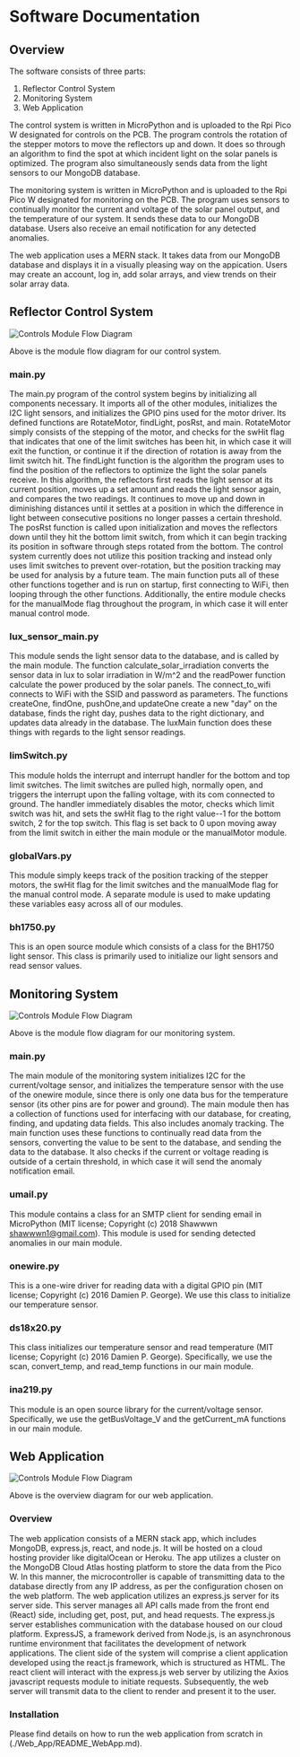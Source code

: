 # Software Documentation

## Overview
The software consists of three parts:
1. Reflector Control System
2. Monitoring System
3. Web Application

The control system is written in MicroPython and is uploaded to the Rpi Pico W designated for controls on the PCB. The program controls the rotation of the stepper motors to move the reflectors up and down. It does so through an algorithm to find the spot at which incident light on the solar panels is optimized. The program also simultaneously sends data from the light sensors to our MongoDB database.

The monitoring system is written in MicroPython and is uploaded to the Rpi Pico W designated for monitoring on the PCB. The program uses sensors to continually monitor the current and voltage of the solar panel output, and the temperature of our system. It sends these data to our MongoDB database. Users also receive an email notification for any detected anomalies.

The web application uses a MERN stack. It takes data from our MongoDB database and displays it in a visually pleasing way on the appication. Users may create an account, log in, add solar arrays, and view trends on their solar array data.

## Reflector Control System
![Controls Module Flow Diagram](./images/ControlsFlow.jpg)

Above is the module flow diagram for our control system.

### main.py
The main.py program of the control system begins by initializing all components necessary. It imports all of the other modules, initializes the I2C light sensors, and initializes the GPIO pins used for the motor driver. Its defined functions are RotateMotor, findLight, posRst, and main. RotateMotor simply consists of the stepping of the motor, and checks for the swHit flag that indicates that one of the limit switches has been hit, in which case it will exit the function, or continue it if the direction of rotation is away from the limit switch hit. The findLight function is the algorithm the program uses to find the position of the reflectors to optimize the light the solar panels receive. In this algorithm, the reflectors first reads the light sensor at its current position, moves up a set amount and reads the light sensor again, and compares the two readings. It continues to move up and down in diminishing distances until it settles at a position in which the difference in light between consecutive positions no longer passes a certain threshold. The posRst function is called upon initialization and moves the reflectors down until they hit the bottom limit switch, from which it can begin tracking its position in software through steps rotated from the bottom. The control system currently does not utilize this position tracking and instead only uses limit switches to prevent over-rotation, but the position tracking may be used for analysis by a future team. The main function puts all of these other functions together and is run on startup, first connecting to WiFi, then looping through the other functions. Additionally, the entire module checks for the manualMode flag throughout the program, in which case it will enter manual control mode.

### lux_sensor_main.py
This module sends the light sensor data to the database, and is called by the main module. The function calculate_solar_irradiation converts the sensor data in lux to solar irradiation in W/m^2 and the readPower function calculate the power produced by the solar panels. The connect_to_wifi connects to WiFi with the SSID and password as parameters. The functions createOne, findOne, pushOne,and updateOne create a new "day" on the database, finds the right day, pushes data to the right dictionary, and updates data already in the database. The luxMain function does these things with regards to the light sensor readings.

### limSwitch.py
This module holds the interrupt and interrupt handler for the bottom and top limit switches. The limit switches are pulled high, normally open, and triggers the interrupt upon the falling voltage, with its com connected to ground. The handler immediately disables the motor, checks which limit switch was hit, and sets the swHit flag to the right value--1 for the bottom switch, 2 for the top switch. This flag is set back to 0 upon moving away from the limit switch in either the main module or the manualMotor module.

### globalVars.py
This module simply keeps track of the position tracking of the stepper motors, the swHit flag for the limit switches and the manualMode flag for the manual control mode. A separate module is used to make updating these variables easy across all of our modules.

### bh1750.py
This is an open source module which consists of a class for the BH1750 light sensor. This class is primarily used to initialize our light sensors and read sensor values.

## Monitoring System
![Controls Module Flow Diagram](./images/MonitorFlow.jpg)

Above is the module flow diagram for our monitoring system.

### main.py
The main module of the monitoring system initializes I2C for the current/voltage sensor, and initializes the temperature sensor with the use of the onewire module, since there is only one data bus for the temperature sensor (its other pins are for power and ground). The main module then has a collection of functions used for interfacing with our database, for creating, finding, and updating data fields. This also includes anomaly tracking. The main function uses these functions to continually read data from the sensors, converting the value to be sent to the database, and sending the data to the database. It also checks if the current or voltage reading is outside of a certain threshold, in which case it will send the anomaly notification email.

### umail.py
This module contains a class for an SMTP client for sending email in MicroPython (MIT license; Copyright (c) 2018 Shawwwn <shawwwn1@gmail.com>). This module is used for sending detected anomalies in our main module.

### onewire.py
This is a one-wire driver for reading data with a digital GPIO pin (MIT license; Copyright (c) 2016 Damien P. George). We use this class to initialize our temperature sensor.

### ds18x20.py
This class initializes our temperature sensor and read temperature (MIT license; Copyright (c) 2016 Damien P. George). Specifically, we use the scan, convert_temp, and read_temp functions in our main module.

### ina219.py
This module is an open source library for the current/voltage sensor. Specifically, we use the getBusVoltage_V and the getCurrent_mA functions in our main module.

## Web Application
![Controls Module Flow Diagram](./images/webAppOverview.png)

Above is the overview diagram for our web application.

### Overview
The web application consists of a MERN stack app, which includes MongoDB, express.js, react, and node.js. It will be hosted on a cloud hosting provider like digitalOcean or Heroku. The app utilizes a cluster on the MongoDB Cloud Atlas hosting platform to store the data from the Pico W. In this manner, the microcontroller is capable of transmitting data to the database directly from any IP address, as per the configuration chosen on the web platform. The web application utilizes an express.js server for its server side. This server manages all API calls made from the front end (React) side, including get, post, put, and head requests. The express.js server establishes communication with the database housed on our cloud platform. ExpressJS, a framework derived from Node.js, is an asynchronous runtime environment that facilitates the development of network applications. The client side of the system will comprise a client application developed using the react.js framework, which is structured as HTML. The react client will interact with the express.js web server by utilizing the Axios javascript requests module to initiate requests. Subsequently, the web server will transmit data to the client to render and present it to the user.

### Installation
Please find details on how to run the web application from scratch in (./Web_App/README_WebApp.md).
